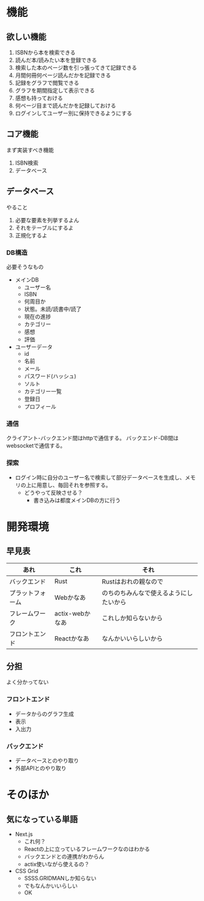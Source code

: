 # 機能

## 欲しい機能

1. ISBNから本を検索できる
2. 読んだ本/読みたい本を登録できる
3. 検索した本のページ数を引っ張ってきて記録できる
4. 月間何冊何ページ読んだかを記録できる
5. 記録をグラフで閲覧できる
6. グラフを期間指定して表示できる
7. 感想も持っておける
8. 何ページ目まで読んだかを記録しておける
9. ログインしてユーザー別に保持できるようにする

## コア機能

まず実装すべき機能
1. ISBN検索
2. データベース

## データベース

やること
1. 必要な要素を列挙するよん
2. それをテーブルにするよ
3. 正規化するよ



### DB構造

必要そうなもの
+ メインDB
   + ユーザー名
   + ISBN
   + 何周目か
   + 状態。未読/読書中/読了
   + 現在の進捗
   + カテゴリー
   + 感想
   + 評価
 + ユーザーデータ
   + id
   + 名前
   + メール
   + パスワード(ハッシュ)
   + ソルト
   + カテゴリー一覧
   + 登録日
   + プロフィール

### 通信

クライアント-バックエンド間はhttpで通信する。
バックエンド-DB間はwebsocketで通信する。

### 探索

+ ログイン時に自分のユーザー名で検索して部分データベースを生成し、メモリの上に用意し、毎回それを参照する。
  + どうやって反映させる？
    + 書き込みは都度メインDBの方に行う

# 開発環境

## 早見表

| あれ             | これ            | それ                                   |
| ---------------- | --------------- | -------------------------------------- |
| バックエンド     | Rust            | Rustはおれの親なので                   |
| プラットフォーム | Webかなあ       | のちのちみんなで使えるようにしたいから |
| フレームワーク   | actix-webかなあ | これしか知らないから                   |
| フロントエンド   | Reactかなあ     | なんかいいらしいから                   |

## 分担

よく分かってない

### フロントエンド

+ データからのグラフ生成
+ 表示
+ 入出力

### バックエンド

+ データベースとのやり取り
+ 外部APIとのやり取り

# そのほか

## 気になっている単語

+ Next.js
  + これ何？
  + Reactの上に立っているフレームワークなのはわかる
  + バックエンドとの連携がわからん
  + actix使いながら使えるの？
+ CSS Grid
  + SSSS.GRIDMANしか知らない
  + でもなんかいいらしい
  + OK

